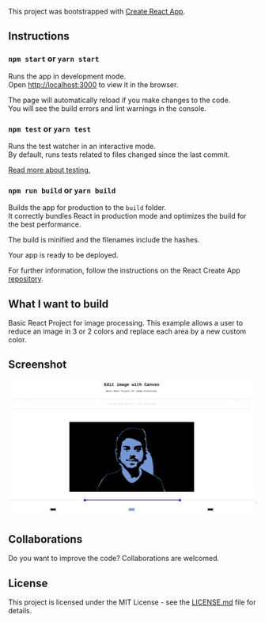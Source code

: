 This project was bootstrapped with [Create React App](https://github.com/facebook/create-react-app).

## Instructions

### `npm start` or `yarn start`

Runs the app in development mode.<br>
Open [http://localhost:3000](http://localhost:3000) to view it in the browser.

The page will automatically reload if you make changes to the code.<br>
You will see the build errors and lint warnings in the console.

### `npm test` or `yarn test`

Runs the test watcher in an interactive mode.<br>
By default, runs tests related to files changed since the last commit.

[Read more about testing.](https://facebook.github.io/create-react-app/docs/running-tests)

### `npm run build` or `yarn build`

Builds the app for production to the `build` folder.<br>
It correctly bundles React in production mode and optimizes the build for the best performance.

The build is minified and the filenames include the hashes.<br>

Your app is ready to be deployed.

For further information, follow the instructions on the React Create App [repository](https://github.com/facebook/create-react-app).

## What I want to build
Basic React Project for image processing. This example allows a user to reduce an image in 3 or 2 colors and replace each area by a new custom color.

## Screenshot
![Screenshot](screenshot.png)

## Collaborations
Do you want to improve the code? Collaborations are welcomed.

## License
This project is licensed under the MIT License - see the [LICENSE.md](LICENSE.md) file for details.
